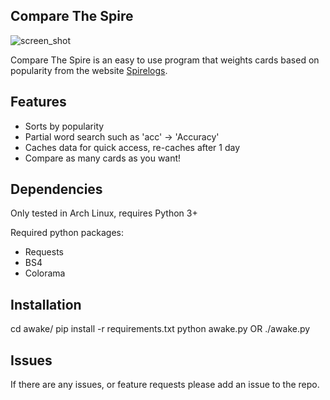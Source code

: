 Compare The Spire
---
![screen_shot](/uploads/50110f05ae242e9296b24078fabf9ec2/screen_shot.png)

Compare The Spire is an easy to use program that weights cards based on popularity from the website [Spirelogs](https://spirelogs.com).

## Features

* Sorts by popularity
* Partial word search such as 'acc' -> 'Accuracy'
* Caches data for quick access, re-caches after 1 day
* Compare as many cards as you want!

## Dependencies

Only tested in Arch Linux, requires Python 3+

Required python packages:
* Requests
* BS4
* Colorama

## Installation

cd awake/
pip install -r requirements.txt
python awake.py OR ./awake.py

## Issues

If there are any issues, or feature requests please add an issue to the repo.
